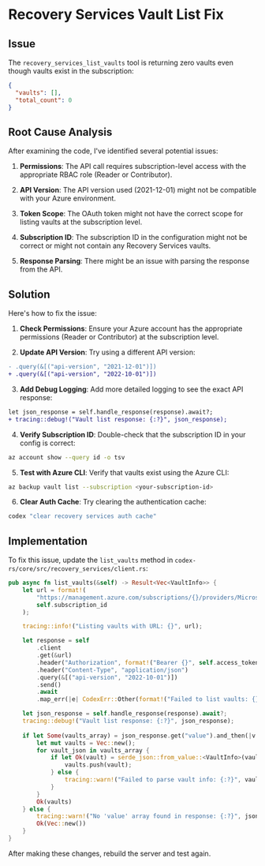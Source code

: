 # Recovery Services Vault List Fix

## Issue
The `recovery_services_list_vaults` tool is returning zero vaults even though vaults exist in the subscription:
```json
{
  "vaults": [],
  "total_count": 0
}
```

## Root Cause Analysis

After examining the code, I've identified several potential issues:

1. **Permissions**: The API call requires subscription-level access with the appropriate RBAC role (Reader or Contributor).

2. **API Version**: The API version used (2021-12-01) might not be compatible with your Azure environment.

3. **Token Scope**: The OAuth token might not have the correct scope for listing vaults at the subscription level.

4. **Subscription ID**: The subscription ID in the configuration might not be correct or might not contain any Recovery Services vaults.

5. **Response Parsing**: There might be an issue with parsing the response from the API.

## Solution

Here's how to fix the issue:

1. **Check Permissions**: Ensure your Azure account has the appropriate permissions (Reader or Contributor) at the subscription level.

2. **Update API Version**: Try using a different API version:

```diff
- .query(&[("api-version", "2021-12-01")])
+ .query(&[("api-version", "2022-10-01")])
```

3. **Add Debug Logging**: Add more detailed logging to see the exact API response:

```diff
let json_response = self.handle_response(response).await?;
+ tracing::debug!("Vault list response: {:?}", json_response);
```

4. **Verify Subscription ID**: Double-check that the subscription ID in your config is correct:

```bash
az account show --query id -o tsv
```

5. **Test with Azure CLI**: Verify that vaults exist using the Azure CLI:

```bash
az backup vault list --subscription <your-subscription-id>
```

6. **Clear Auth Cache**: Try clearing the authentication cache:

```bash
codex "clear recovery services auth cache"
```

## Implementation

To fix this issue, update the `list_vaults` method in `codex-rs/core/src/recovery_services/client.rs`:

```rust
pub async fn list_vaults(&self) -> Result<Vec<VaultInfo>> {
    let url = format!(
        "https://management.azure.com/subscriptions/{}/providers/Microsoft.RecoveryServices/vaults",
        self.subscription_id
    );

    tracing::info!("Listing vaults with URL: {}", url);

    let response = self
        .client
        .get(&url)
        .header("Authorization", format!("Bearer {}", self.access_token))
        .header("Content-Type", "application/json")
        .query(&[("api-version", "2022-10-01")])
        .send()
        .await
        .map_err(|e| CodexErr::Other(format!("Failed to list vaults: {}", e)))?;

    let json_response = self.handle_response(response).await?;
    tracing::debug!("Vault list response: {:?}", json_response);
    
    if let Some(vaults_array) = json_response.get("value").and_then(|v| v.as_array()) {
        let mut vaults = Vec::new();
        for vault_json in vaults_array {
            if let Ok(vault) = serde_json::from_value::<VaultInfo>(vault_json.clone()) {
                vaults.push(vault);
            } else {
                tracing::warn!("Failed to parse vault info: {:?}", vault_json);
            }
        }
        Ok(vaults)
    } else {
        tracing::warn!("No 'value' array found in response: {:?}", json_response);
        Ok(Vec::new())
    }
}
```

After making these changes, rebuild the server and test again.